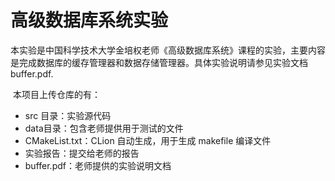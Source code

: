 # 高级数据库系统实验

​        本实验是中国科学技术大学金培权老师《高级数据库系统》课程的实验，主要内容是完成数据库的缓存管理器和数据存储管理器。具体实验说明请参见实验文档 buffer.pdf.

​        本项目上传仓库的有：

- src 目录：实验源代码
- data目录：包含老师提供用于测试的文件
- CMakeList.txt：CLion 自动生成，用于生成 makefile 编译文件
- 实验报告：提交给老师的报告
- buffer.pdf：老师提供的实验说明文档